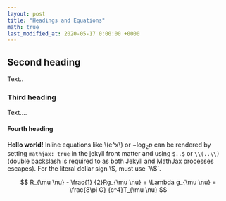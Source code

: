 ```yaml
---
layout: post
title: "Headings and Equations"
math: true
last_modified_at: 2020-05-17 0:00:00 +0000
---
```


## Second heading

Text..

### Third heading

Text....

#### Fourth heading

**Hello world!** Inline equations like \\(e^x\\) or $-\log_2 p$ can be rendered by setting `mathjax: true` in the jekyll front matter and using `$..$` or `\\(..\\)` (double backslash is required to as both Jekyll and MathJax processes escapes). For the literal dollar sign \\$, must use `\\$`.

$$ R_{\mu \nu} - \frac{1} {2}Rg_{\mu \nu} + \Lambda g_{\mu \nu} = \frac{8\pi G} {c^4}T_{\mu \nu} $$
